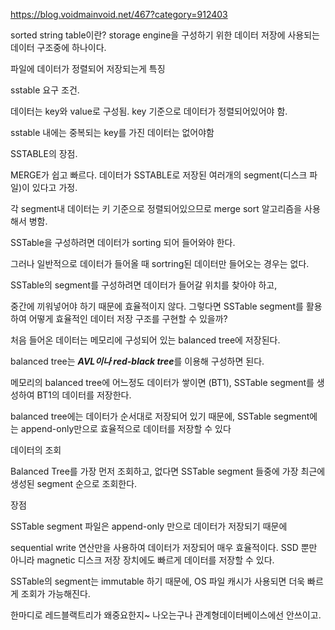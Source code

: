 https://blog.voidmainvoid.net/467?category=912403





sorted string table이란? storage engine을 구성하기 위한 데이터 저장에 사용되는 데이터 구조중에 하나이다.


파일에 데이터가 정렬되어 저장되는게 특징

sstable 요구 조건.

데이터는 key와 value로 구성됨. key 기준으로 데이터가 정렬되어있어야 함.

sstable 내에는 중복되는 key를 가진 데이터는 없어야함


SSTABLE의 장점. 

MERGE가 쉽고 빠르다. 데이터가 SSTABLE로 저장된 여러개의 segment(디스크 파일)이 있다고 가정.

각 segment내 데이터는 키 기준으로 정렬되어있으므로 merge sort 알고리즘을 사용해서 병함.




SSTable을 구성하려면 데이터가 sorting 되어 들어와야 한다.

그러나 일반적으로 데이터가 들어올 때 sortring된 데이터만 들어오는 경우는 없다.



SSTable의 segment를 구성하려면 데이터가 들어갈 위치를 찾아야 하고, 

중간에 끼워넣어야 하기 때문에 효율적이지 않다. 그렇다면 SSTable segment를 활용하여 어떻게 효율적인 데이터 저장 구조를 구현할 수 있을까?




처음 들어온 데이터는 메모리에 구성되어 있는 balanced tree에 저장된다.

balanced tree는 ***AVL이나 red-black tree***를 이용해 구성하면 된다.


메모리의 balanced tree에 어느정도 데이터가 쌓이면 (BT1), SSTable segment를 생성하여 BT1의 데이터를 저장한다.


balanced tree에는 데이터가 순서대로 저장되어 있기 때문에, SSTable segment에는 append-only만으로 효율적으로 데이터를 저장할 수 있다


데이터의 조회

Balanced Tree를 가장 먼저 조회하고, 없다면 SSTable segment 들중에 가장 최근에 생성된 segment 순으로 조회한다.


장점

SSTable segment 파일은 append-only 만으로 데이터가 저장되기 때문에

sequential write 연산만을 사용하여 데이터가 저장되어 매우 효율적이다. SSD 뿐만 아니라 magnetic 디스크 저장 장치에도 빠르게 데이터를 저장할 수 있다.


SSTable의 segment는 immutable 하기 때문에, OS 파일 캐시가 사용되면 더욱 빠르게 조회가 가능해진다.


한마디로 레드블랙트리가 왜중요한지~ 나오는구나 관계형데이터베이스에선 안쓰이고.

